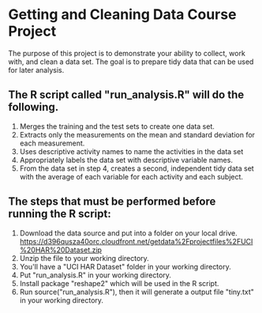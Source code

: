 # Getting and Cleaning Data Course Project
The purpose of this project is to demonstrate your ability to collect, work with, and clean a data set. The goal is to prepare tidy data that can be used for later analysis. 

## The R script called "run_analysis.R" will do the following. 
1. Merges the training and the test sets to create one data set.
2. Extracts only the measurements on the mean and standard deviation for each measurement. 
3. Uses descriptive activity names to name the activities in the data set
4. Appropriately labels the data set with descriptive variable names. 
5. From the data set in step 4, creates a second, independent tidy data set with the average of each variable for each activity and each subject.

## The steps that must be performed before running the R script:
1. Download the data source and put into a folder on your local drive. https://d396qusza40orc.cloudfront.net/getdata%2Fprojectfiles%2FUCI%20HAR%20Dataset.zip 
2. Unzip the file to your working directory. 
3. You'll have a "UCI HAR Dataset" folder in your working directory.
4. Put "run_analysis.R" in your working directory.
5. Install package "reshape2" which will be used in the R script.
6. Run source("run_analysis.R"), then it will generate a output file "tiny.txt" in your working directory.
